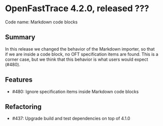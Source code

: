 # OpenFastTrace 4.2.0, released ???

Code name: Markdown code blocks

## Summary

In this release we changed the behavior of the Markdown importer, so that if we are inside a code block, no OFT specification items are found. This is a corner case, but we think that this behavior is what users would expect (#480). 

## Features

* #480: Ignore specification items inside Markdown code blocks

## Refactoring

* #437: Upgrade build and test dependencies on top of 4.1.0

